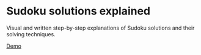 # Sudoku solutions explained

Visual and written step-by-step explanations of Sudoku solutions and their solving techniques.

[Demo](https://w0lf3n.github.io/Sudoku-solutions-explained/)
